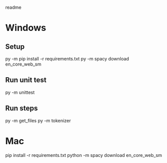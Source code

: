 readme

# Windows

## Setup
py -m pip install -r requirements.txt
py -m spacy download en_core_web_sm

## Run unit test
py -m unittest

## Run steps
py -m get_files
py -m tokenizer

# Mac
pip install -r requirements.txt
python -m spacy download en_core_web_sm